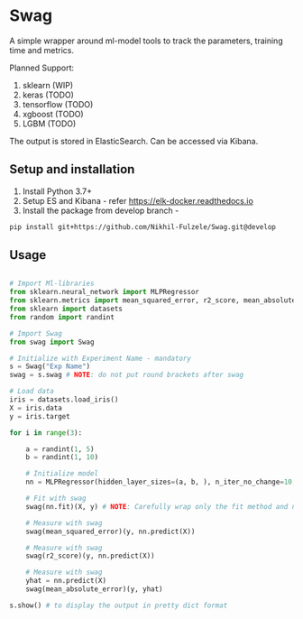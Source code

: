 # Swag

A simple wrapper around ml-model tools to track the parameters, training time and metrics.

Planned Support: 
1. sklearn (WIP)
2. keras (TODO)
3. tensorflow (TODO)
4. xgboost (TODO)
5. LGBM (TODO)

The output is stored in ElasticSearch. Can be accessed via Kibana.

## Setup and installation
1. Install Python 3.7+
2. Setup ES and Kibana - refer https://elk-docker.readthedocs.io
3. Install the package from develop branch - 
```bash
pip install git+https://github.com/Nikhil-Fulzele/Swag.git@develop
```

## Usage 
```python

# Import Ml-libraries
from sklearn.neural_network import MLPRegressor
from sklearn.metrics import mean_squared_error, r2_score, mean_absolute_error
from sklearn import datasets
from random import randint

# Import Swag
from swag import Swag

# Initialize with Experiment Name - mandatory
s = Swag("Exp Name") 
swag = s.swag # NOTE: do not put round brackets after swag 

# Load data
iris = datasets.load_iris()
X = iris.data
y = iris.target

for i in range(3):

    a = randint(1, 5)
    b = randint(1, 10)

    # Initialize model
    nn = MLPRegressor(hidden_layer_sizes=(a, b, ), n_iter_no_change=10, activation="tanh", max_iter=10)

    # Fit with swag
    swag(nn.fit)(X, y) # NOTE: Carefully wrap only the fit method and not the parameters

    # Measure with swag
    swag(mean_squared_error)(y, nn.predict(X))

    # Measure with swag
    swag(r2_score)(y, nn.predict(X))

    # Measure with swag
    yhat = nn.predict(X)
    swag(mean_absolute_error)(y, yhat)

s.show() # to display the output in pretty dict format

```
